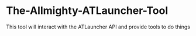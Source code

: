 # The-Allmighty-ATLauncher-Tool
This tool will interact with the ATLauncher API and provide tools to do things
